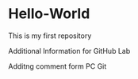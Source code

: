 # Hello-World
This is my first repository

Additional Information for GitHub Lab

Additng comment form PC Git
